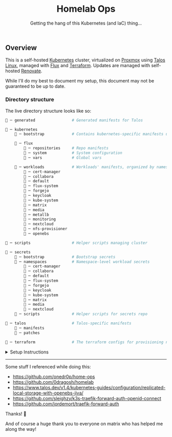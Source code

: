 <header align="center">

# Homelab Ops

Getting the hang of this Kubernetes (and IaC) thing...

</header>

## Overview

This is a self-hosted [Kubernetes](https://kubernetes.io/) cluster, virtualized on [Proxmox](https://www.proxmox.com/en/) using [Talos Linux](https://talos.dev/), managed with [Flux](https://fluxcd.io/) and [Terraform](https://www.terraform.io/). Updates are managed with self-hosted [Renovate](https://renovatebot.com).

While I'll do my best to document my setup, this document may not be guaranteed to be up to date.

### Directory structure

The live directory structure looks like so:

```sh
📁 ─ generated                # Generated manifests for Talos

📁 ─ kubernetes
    📁 ─ bootstrap            # Contains kubernetes-specific manifests used during bootstrap

    📁 ─ flux
        📁 ─ repositories     # Repo manifests
        📁 ─ system           # System configuration
        📁 ─ vars             # Global vars

    📁 ─ workloads            # Workloads' manifests, organized by namespace
        📁 ─ cert-manager
        📁 ─ collabora
        📁 ─ default
        📁 ─ flux-system
        📁 ─ forgejo
        📁 ─ keycloak
        📁 ─ kube-system
        📁 ─ matrix
        📁 ─ media
        📁 ─ metallb
        📁 ─ monitoring
        📁 ─ nextcloud
        📁 ─ nfs-provisioner
        📁 ─ openebs

📁 ─ scripts                  # Helper scripts managing cluster

📁 ─ secrets
    📁 ─ bootstrap            # Bootstrap secrets
    📁 ─ namespaces           # Namespace-level workload secrets
        📁 ─ cert-manager
        📁 ─ collabora
        📁 ─ default
        📁 ─ flux-system
        📁 ─ forgejo
        📁 ─ keycloak
        📁 ─ kube-system
        📁 ─ matrix
        📁 ─ media
        📁 ─ nextcloud
    📁 ─ scripts              # Helper scripts for secrets repo

📁 ─ talos                    # Talos-specific manifests
    📁 ─ manifests
    📁 ─ patches

📁 ─ terraform                # The terraform configs for provisioning nodes on proxmox
```

<details>
  <summary>Setup Instructions</summary>

### Existing Infrastructure / Requirements

- **OPNSense**
  - My network is managed by an OPNsense virtual machine
  - There should be a VLAN for the Talos nodes
  - That VLAN should have DHCP enabled
    - It is a good idea to separate the available addresses into those for physical nodes and those for pods running on them (which you will define in your metallb pool)
  - A user with enough access that they can retreive DHCP leases, for use with scripts
  - Port forwarding from your WAN to your decided IP
  - Unbound configured to point your domain to that IP on at least your Talos VLAN
- **External Storage**
  - There's an openmediavault VM on the Proxmox host
    - It has a NIC on the Talos cluster's VLAN
  - There are NFS shares for Talos
- **Proxmox configuration**
  - a **VM template to clone**, with a talos ISO in its cdrom drive
  - an **API Key for Proxmox**, as described in the Terraform provider's [docs](https://registry.terraform.io/providers/Telmate/proxmox/latest/docs#creating-the-proxmox-user-and-role-for-terraform)
- **Git Repositories**
  - `home-ops`
    - This repo contains scripts and manifests necessary for bootstrapping and workloads (flux)
    - There are no secrets in this repo
  - `home-ops-secrets` / `home-ops/secrets`
    - This contains some SOPS encrypted secrets
    - Details in the [Secrets](#secrets) section
- I use [gum](https://github.com/charmbracelet/gum) in some places for pretty cli prompts (for now)
- [Poetry](https://python-poetry.org/) is used for Python scripts

## Bootsrapping the Cluster

### Provisioning Talos nodes on Proxmox

1. Set up vars. `.env` will contain your sensitive vars like credentials and tokens. `terraform/.auto.tfvars` will contain your terraform specific config stuff

   ```sh
   cp .env.example .env
   touch terraform/.auto.tfvars
   ```

   <details>
   <summary>
       ℹ️ Example .auto.tfvars
   </summary>

   ```
   bridge              = "vmbrX"
   pve_node            = "nodename"
   storage             = "zfsX"
   talos_template_name = "talos-node" # the name of the vm template with the talos iso in cdrom
   vlan_tag            = "69" # nice
   pve_tags            = "" # if any

   control_plane_nodes_count = 3
   control_plane_total_mem   = 12288
   worker_nodes_count        = 4
   workers_total_mem         = 53248
   ```

   </details>

1. Provision your infra with terraform:

   ```sh
   make tf
   ```

1. Prepare secrets and patches

   Generate the necessary patches using the packaged script

   ```sh
   ./scripts/generate-patches.sh
   ```

   Generate Talos secrets (or bring your own I guess)

   ```sh
   talosctl gen secrets -o talos/secrets.yaml
   ```

1. Generate and apply talos configs

   ```sh
   poetry run talos gen
   poetry run talos apply
   ```

1. Wait for one of the control plane nodes to say something about "please run talosctl bootstrap", then do:

   ```sh
   poetry run talos bootstrap
   ```

   Wait for all pods to succeed before continuing

   > ℹ️ You can run `watch kubectl get nodes` to watch and see when your nodes are ready

   > ℹ️ You can run `watch kubectl get pods --all-namespaces` to watch and see when your pods are ready

1. Install QEMU Guest Agent

   > ⚠️ This step requires manually stopping/starting nodes. My setup has 7 nodes, so that's the assumption here

   - Configure the cluster:

     ```sh
     kubectl create ns qemu-guest-agent
     kubectl create secret -n qemu-guest-agent generic talosconfig --from-file=config="$TALOSCONFIG"
     kubectl apply -f ./talos/manifests/qemu-guest-agent-sa.yaml
     ```

     At this point you will have failings pods equal to the total nodes you have. It's normal

   - Enable QEMU Guest Agent with Terraform

     ```sh
     terraform -chdir=terraform apply -var="qemu_guest_agent_enabled=1"
     ```

     Terraform will now try to update all nodes, but it won't be able to succeed until they're rebooted with the agent running.

   - Rebooting the nodes

     We'll shutdown all but 1 cp node, first.

     ```sh
     # Select all nodes except first cp node
     ips="$(poetry run talos ips --no-show-commands --type=workers |  tr '\n' ',' | sed 's/,$//'),$(poetry run talos ips --no-show-commands --type=control_plane | tail -n -2 | tr '\n' ',' | sed 's/,$//')"
     talosctl -n $ips shutdown
     ```

     Once they're off, just turn them back on in proxmox. They'll automatically boot, start the agent, reboot once more, and then satisfy Terraform.

     Finally, you can forcefully stop and restart the first cp node and it will also automatically reboot and configure itself.

     <details>
     <summary>ℹ️ To clear those failed Cilium pods:</summary>

     ```sh
     kubectl -n kube-system delete pods $(kubectl get pods -n kube-system | grep cilium | grep Shutdown | grep 0/1 | awk '{print  $1}' | tr '\n' ' ')
     ```

     </details>

1. Bootstrap Flux CRDs

   ```sh
   make flux
   ```

### Final Step(s)

- You will probably want to assign static mappings in OPNsense to ensure that Talos nodes keep their DHCP leases

  <h2 id="secrets">Secrets</h3>

The secrets repo contains predefined secrets necessary for bootstrapping the cluster and for workloads.

Since I use [Qubes](https://qubes-os.org), I've opted to split my secrets into those encrypted with GPG and those with age. In short, I can protect my private GPG key better by using Qubes [split GPG](https://www.qubes-os.org/doc/split-gpg/) and never leaving providing it to the cluster. This protects my repos' deploy keys and the cluster's age key.

### Usage

- The `home-ops-secrets` repo contains SOPS GPG encrypted Kubernetes Secret manifests containing the deploy keys for `home-ops`, `home-ops-secrest`, and an `age` key for Flux to use with SOPS
- The `make flux` command decrypts those (I configured SOPS to use `qubes-gpg-client-wrapper`) with GPG, then passes them to the cluster
- It then applies the Kustomize workloads in `kubernetes/flux`, which define the `home-ops` and `home-ops-secrets` repos as Sources, and spins up the workloads automatically

### Set up

(todo)

</details>

---

Some stuff I referenced while doing this:

- https://github.com/onedr0p/home-ops
- https://github.com/0dragosh/homelab
- https://www.talos.dev/v1.4/kubernetes-guides/configuration/replicated-local-storage-with-openebs-jiva/
- https://github.com/sleighzy/k3s-traefik-forward-auth-openid-connect
- https://github.com/jordemort/traefik-forward-auth

Thanks! 🙏

And of course a huge thank you to everyone on matrix who has helped me along the way!
